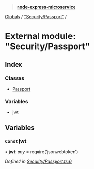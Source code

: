 > **[node-express-microservice](../README.md)**

[Globals](../globals.md) / ["Security/Passport"](_security_passport_.md) /

# External module: "Security/Passport"

## Index

### Classes

* [Passport](../classes/_security_passport_.passport.md)

### Variables

* [jwt](_security_passport_.md#const-jwt)

## Variables

### `Const` jwt

• **jwt**: *any* =  require('jsonwebtoken')

*Defined in [Security/Passport.ts:6](https://github.com/lukebellamy053/express-microservice/blob/f7a5771/src/Security/Passport.ts#L6)*